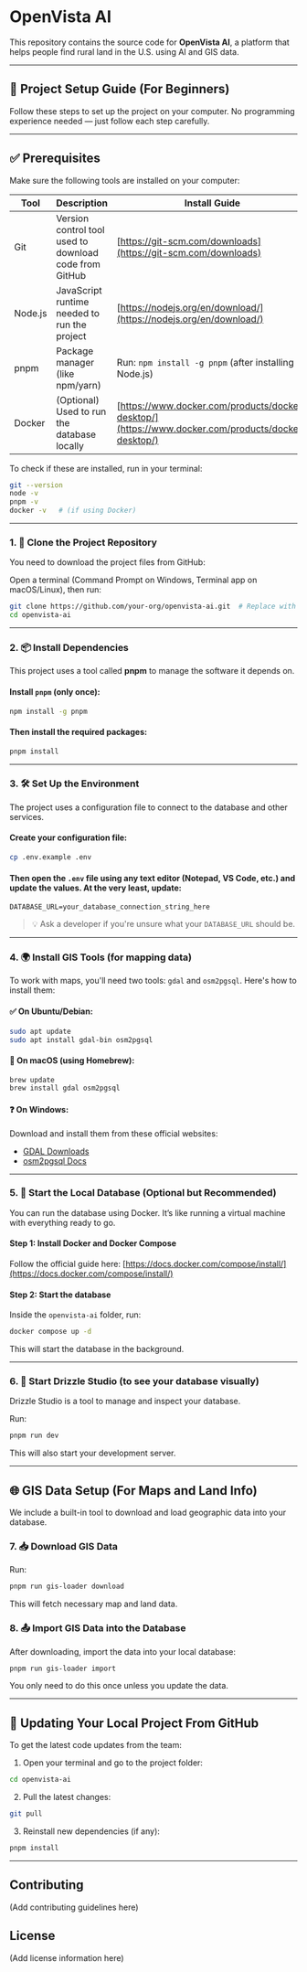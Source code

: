 # OpenVista AI

This repository contains the source code for **OpenVista AI**, a platform that helps people find rural land in the U.S. using AI and GIS data.

---

## 🔧 Project Setup Guide (For Beginners)

Follow these steps to set up the project on your computer. No programming experience needed — just follow each step carefully.

---

## ✅ Prerequisites

Make sure the following tools are installed on your computer:

| Tool    | Description                                            | Install Guide                                                                                      |
| ------- | ------------------------------------------------------ | -------------------------------------------------------------------------------------------------- |
| Git     | Version control tool used to download code from GitHub | [https://git-scm.com/downloads](https://git-scm.com/downloads)                                     |
| Node.js | JavaScript runtime needed to run the project           | [https://nodejs.org/en/download/](https://nodejs.org/en/download/)                                 |
| pnpm    | Package manager (like npm/yarn)                        | Run: `npm install -g pnpm` (after installing Node.js)                                              |
| Docker  | (Optional) Used to run the database locally            | [https://www.docker.com/products/docker-desktop/](https://www.docker.com/products/docker-desktop/) |

To check if these are installed, run in your terminal:

```sh
git --version
node -v
pnpm -v
docker -v   # (if using Docker)
```

---

### 1. 📁 Clone the Project Repository

You need to download the project files from GitHub:

Open a terminal (Command Prompt on Windows, Terminal app on macOS/Linux), then run:

```sh
git clone https://github.com/your-org/openvista-ai.git  # Replace with the correct GitHub link
cd openvista-ai
```

---

### 2. 📦 Install Dependencies

This project uses a tool called **pnpm** to manage the software it depends on.

#### Install `pnpm` (only once):

```sh
npm install -g pnpm
```

#### Then install the required packages:

```sh
pnpm install
```

---

### 3. 🛠 Set Up the Environment

The project uses a configuration file to connect to the database and other services.

#### Create your configuration file:

```sh
cp .env.example .env
```

#### Then open the `.env` file using any text editor (Notepad, VS Code, etc.) and update the values. At the very least, update:

```
DATABASE_URL=your_database_connection_string_here
```

> 💡 Ask a developer if you're unsure what your `DATABASE_URL` should be.

---

### 4. 🌍 Install GIS Tools (for mapping data)

To work with maps, you'll need two tools: `gdal` and `osm2pgsql`. Here's how to install them:

#### ✅ On Ubuntu/Debian:

```sh
sudo apt update
sudo apt install gdal-bin osm2pgsql
```

#### 🍏 On macOS (using Homebrew):

```sh
brew update
brew install gdal osm2pgsql
```

#### ❓ On Windows:

Download and install them from these official websites:

* [GDAL Downloads](https://gdal.org/download.html)
* [osm2pgsql Docs](https://osm2pgsql.org/doc/install.html)

---

### 5. 🐳 Start the Local Database (Optional but Recommended)

You can run the database using Docker. It’s like running a virtual machine with everything ready to go.

#### Step 1: Install Docker and Docker Compose

Follow the official guide here: [https://docs.docker.com/compose/install/](https://docs.docker.com/compose/install/)

#### Step 2: Start the database

Inside the `openvista-ai` folder, run:

```sh
docker compose up -d
```

This will start the database in the background.

---

### 6. 🧪 Start Drizzle Studio (to see your database visually)

Drizzle Studio is a tool to manage and inspect your database.

Run:

```sh
pnpm run dev
```

This will also start your development server.

---

## 🌐 GIS Data Setup (For Maps and Land Info)

We include a built-in tool to download and load geographic data into your database.

### 7. 📥 Download GIS Data

Run:

```sh
pnpm run gis-loader download
```

This will fetch necessary map and land data.

### 8. 📤 Import GIS Data into the Database

After downloading, import the data into your local database:

```sh
pnpm run gis-loader import
```

You only need to do this once unless you update the data.

---

## 🔄 Updating Your Local Project From GitHub

To get the latest code updates from the team:

1. Open your terminal and go to the project folder:

```sh
cd openvista-ai
```

2. Pull the latest changes:

```sh
git pull
```

3. Reinstall new dependencies (if any):

```sh
pnpm install
```

---

## Contributing

(Add contributing guidelines here)

## License

(Add license information here)